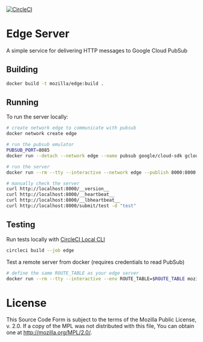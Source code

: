 [![CircleCI](https://circleci.com/gh/mozilla/gcp-ingestion.svg?style=svg&circle-token=d98a470269580907d5c6d74d0e67612834a21be7)](https://circleci.com/gh/mozilla/gcp-ingestion)

# Edge Server

A simple service for delivering HTTP messages to Google Cloud PubSub

## Building

```bash
docker build -t mozilla/edge:build .
```

## Running

To run the server locally:

```bash
# create network edge to communicate with pubsub
docker network create edge

# run the pubsub emulator
PUBSUB_PORT=8085
docker run --detach --network edge --name pubsub google/cloud-sdk gcloud beta emulators pubsub start --host-port 0.0.0.0:$PUBSUB_PORT

# run the server
docker run --rm --tty --interactive --network edge --publish 8000:8000 --env PUBSUB_EMULATOR_HOST=pubsub:$PUBSUB_PORT --env ROUTE_TABLE='[["/submit/<path:suffix>","projects/test/topics/test"]]' mozilla/edge:build

# manually check the server
curl http://localhost:8000/__version__
curl http://localhost:8000/__heartbeat__
curl http://localhost:8000/__lbheartbeat__
curl http://localhost:8000/submit/test -d "test"
```

## Testing

Run tests locally with [CircleCI Local CLI](https://circleci.com/docs/2.0/local-cli/#installing-the-circleci-local-cli-on-macos-and-linux-distros)

```bash
circleci build --job edge
```

Test a remote server from docker (requires credentials to read PubSub)

```bash
# define the same ROUTE_TABLE as your edge server
docker run --rm --tty --interactive --env ROUTE_TABLE=$ROUTE_TABLE mozilla/edge:build py.test --server https://myedgeserver.example.com
```

# License

This Source Code Form is subject to the terms of the Mozilla Public
License, v. 2.0. If a copy of the MPL was not distributed with this
file, You can obtain one at http://mozilla.org/MPL/2.0/.
